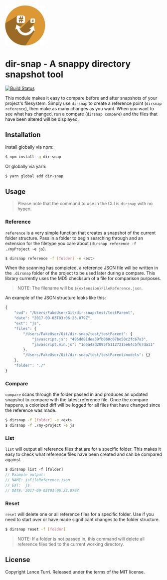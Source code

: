 
![dir-snap](./images/logo.png)


# dir-snap - A snappy directory snapshot tool
[![Build Status](https://travis-ci.org/LanceTurri/dir-snap.svg?branch=develop)](https://travis-ci.org/LanceTurri/dir-snap)

This module makes it easy to compare before and after snapshots of your project's filesystem. Simply use `dirsnap` to create a reference point (`dirsnap reference`), then make as many changes as you want. When you want to see what has changed, run a compare (`dirsnap compare`) and the files that have been altered will be displayed.

## Installation

Install globally via npm:

```sh
$ npm install -g dir-snap
```

Or globally via yarn:

```sh
$ yarn global add dir-snap
```

## Usage

> Please note that the command to use in the CLI is `dirsnap` with no hypen.

### Reference

`reference` is a very simple function that creates a snapshot of the current folder structure. Pass in a folder to begin searching through and an extension for the filetype you care about (`dirsnap reference -f ./myProject -e js`).

```sh
$ dirsnap reference -f [folder] -e <ext>
```

When the scanning has completed, a reference JSON file will be written in the `.dirsnap` folder of the project to be used later during a compare. This library currently uses the MD5 checksum of a file for comparison purposes.

> NOTE: The filename will be `${extension}FileReference.json`.

An example of the JSON structure looks like this:
```javascript
{
    "cwd": "/Users/FakeUser/Git/dir-snap/test/testParent",
    "date": "2017-09-03T03:06:23.079Z",
    "ext": "js",
    "files": {
        "/Users/FakeUser/Git/dir-snap/test/testParent": {
            "javascript.js": "496dd81dea39fb0b0c07be50c2fc67a3",
            "javascript.min.js": "1d6a42d2095f51127215e64c5f67da11"
        },
        "/Users/FakeUser/Git/dir-snap/test/testParent/models": {}
    },
    "folder": "./"
}
```

### Compare

`compare` scans through the folder passed in and produces an updated snapshot to compare with the latest reference file. Once the compare happens, a colorized diff will be logged for all files that have changed since the reference was made.

```sh
$ dirsnap -f [folder] -e <ext>
$ dirsnap -f ./my-project -e js
```

### List
`list` will output all reference files that are for a specific folder. This makes it easy to check what reference files have been created and can be compared against.

```javascript
$ dirsnap list -f [folder]
// Example output:
// NAME: jsFileReference.json
// EXT:  js
// DATE: 2017-09-03T03:06:23.079Z
```

### Reset
`reset` will delete one or all reference files for a specific folder. Use if you need to start over or have made significant changes to the folder structure.

```sh
$ dirsnap reset -f [folder]
```

> NOTE: If a folder is not passed in, this command will delete all reference files tied to the current working directory.

## License

Copyright Lance Turri. Released under the terms of the MIT license.